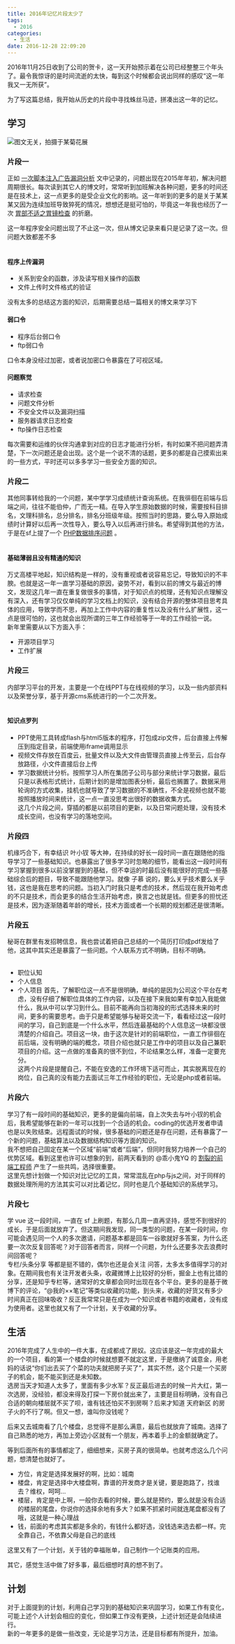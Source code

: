 ```yaml
---
title: 2016年记忆片段太少了
tags:
  - 2016
categories:
  - 生活
date: 2016-12-28 22:09:20
---
```



2016年11月25日收到了公司的贺卡，这一天开始预示着在公司已经整整三个年头了。最令我惊讶的是时间流逝的太快，每到这个时候都会说出同样的感叹“这一年我又一无所获”。  
<!-- more -->
为了写这篇总结，我开始从历史的片段中寻找蛛丝马迹，拼凑出这一年的记忆。  

## 学习
![图文无关，拍摄于某菊花展](//ww1.sinaimg.cn/large/e6cd2709gw1fb6unupo0gj20xc0hsq8i.jpg)  

### 片段一
正如 [一次脚本注入广告漏洞分析](//www.cnblogs.com/unofficial/p/5226843.html) 文中记录的，问题出现在2015年年初，解决问题周期很长。每次读到其它人的博文时，常常听到加班解决各种问题，更多的时间还是在技术上，这一点更多的是受企业文化的影响。这一年听到的更多的是关于某某某又因为连续加班导致猝死的情况，想想还是挺可怕的，毕竟这一年我也经历了一次 [胃部不适之胃镜检查](//blog.unofficial.cn/2016/09/23/%E8%83%83.html) 的折磨。  

这一年程序安全问题出现了不止这一次，但从博文记录来看只是记录了这一次。但问题大致都差不多  
<br />
#### 程序上传漏洞
- 关系到安全的函数，涉及读写相关操作的函数
- 文件上传时文件格式的验证

 没有太多的总结这方面的知识，后期需要总结一篇相关的博文来学习下

#### 弱口令
- 程序后台弱口令
- ftp弱口令

 口令本身没经过加密，或者说加密口令暴露在了可视区域。

#### 问题察觉
- 请求检查
- 问题文件分析
- 不安全文件以及漏洞扫描
- 服务器请求日志检查
- ftp操作日志检查

 每次需要和运维的伙伴沟通拿到对应的日志才能进行分析，有时如果不把问题弄清楚，下一次问题还是会出现。这个是一个说不清的话题，更多的都是自己摸索出来的一些方式，平时还可以多多学习一些安全方面的知识。  

### 片段二
其他同事转给我的一个问题，某中学学习成绩统计查询系统。在我徘徊在前端与后端之间，往往不能伯仲，广而无一精。在导入学生原始数据的时候，需要按科目排名，文理科排名，总分排名，排名分班级年级。按照当时的思路，要么导入原始成绩时计算好以后再一次性导入，要么导入以后再进行排名。希望得到其他的方法，于是在sf上提了一个 [PHP数据排序问题](https://segmentfault.com/q/1010000004823907) 。  
<br />
#### 基础薄弱且没有精通的知识
万丈高楼平地起，知识结构是一样的，没有重视或者说容易忘记，导致知识的不丰腴。也就是这一年一直学习基础的原因，姿势不对，看到以前的博文与最近的博文，发现这几年一直在重复做很多的事情，对于知识点的梳理，还有知识点理解没有深入，还有学习仅仅单纯的学习文档上的知识，没有结合开源的整体项目思考具体的应用，导致学而不思，再加上工作中内容的重复性以及没有什么扩展性，这一点是很可怕的，这也就会出现所谓的三年工作经验等于一年的工作经验一说。  
新年里需要从以下方面入手：  

- 开源项目学习
- 工作扩展

### 片段三
内部学习平台的开发，主要是一个在线PPT与在线视频的学习，以及一些内部资料以及荣誉分享，基于开源cms系统进行的一个二次开发。  
<br />
#### 知识点罗列
- PPT使用工具转成flash与html5版本的程序，打包成zip文件，后台直接上传解压到指定目录，前端使用iframe调用显示
- 视频文件存放在百度云，批量文件以及大文件由管理员直接上传至云，后台存放路径，小文件直接后台上传
- 学习数据统计分析。按照学习人所在集团子公司与部分来统计学习数据，最后只是以表格形式统计，后期计划的是增加图表分析，最后也搁置了。数据采用轮询的方式收集，挂机也就导致了学习数据的不准确性，不全是视频也就不能按照播放时间来统计，这一点一直没思考出很好的数据收集方式。  
这几个片段之间，穿插的都是以前项目的更新，以及日常问题处理，没有技术成长空间，也没有学习的落地空间。  

### 片段四
机缘巧合下，有幸结识 叶小钗 等大神，在持续的好长一段时间一直在跟随他的指导学习了一些基础知识。也暴露出了很多学习时忽略的细节，能看出这一段时间有学习掌握到很多以前没掌握到的基础，但不幸运的时最后没有能很好的完成一些基础综合后的题目，导致不能跟随他学习。就像 子慕 说的，要么关乎技术要么关乎钱，这也是我在思考的问题。当初入门时我只是考虑的技术，然后现在我开始考虑的不只是技术，而会更多的结合生活开始考虑，换言之也就是钱。但更多的担忧还是技术，因为逐渐随着年龄的增长，技术方面或者一个长期的规划都还是很清晰。  

### 片段五
秘哥在群里有发招聘信息，我也尝试着把自己总结的一个简历打印成pdf发给了他，这其中其实还是暴露了一些问题。个人联系方式不明确，目标不明确。  
<br />
- 职位认知
- 个人信息
- 个人项目
首先，了解职位这一点不是很明确，单纯的是因为公司这个平台在考虑，没有仔细了解职位具体的工作内容，以及在接下来我如果有幸加入我能做什么，我从中可以学习到什么。目前不能再向当初海投的形式选择未来的时间，更多的需要思考。由于只是希望能够与秘哥交流一下，看看经过这一段时间的学习，自己到底是一个什么水平，然后连最基础的个人信息这一块都没很清楚的介绍自己。项目这一块，由于这次是针对的前端职位，一直工作徘徊在前后端，没有明确的端的概念，项目介绍也就只是工作中的项目以及自己兼职项目的介绍。这一点做的准备真的很不到位，不论结果怎么样，准备一定要充分。  
这两个片段是提醒自己，不能在安逸的工作环境下适可而止，其实脱离现在的岗位，自己真的没有能力去面试三年工作经验的职位，无论是php或者前端。  

### 片段六
学习了有一段时间的基础知识，更多的是偏向前端，自上次失去与叶小钗的机会后，我希望能够在新的一年可以找到一个合适的机会。coding的优选开发者申请也是以失败结束。远程面试的时候，很多基础的问题还是存在问题，还有暴露了一个新的问题，基础算法以及数据结构知识等方面的知识。  
我不想把自己固定在某一个区域“前端”或者“后端”，但同时我努力培养一个自己的优势区域。看到这里也许可以想象的到，前两天看到的 @乖小鬼YQ 的 [ 割裂的前端工程师](https://segmentfault.com/a/1190000007795647)  产生了一些共鸣，选择很重要。  
这里先想计划做一个知识对比记忆的工具，常常混乱在php与js之间，对于同样的数据处理所用的方法其实可以对比着记忆，同时也是几个基础知识的系统学习。  

### 片段七
学 vue 这一段时间，一直在 sf 上刷题，有那么几周一直再坚持，感觉不到很好的成长，于是后面就放弃了。但这期间我发现，同一类型的问题，在某一段时间，你可能会遇见同一个人的多次邀请，问题基本都是回车一谷歌就好多答案，为什么还要一次次反复回答呢？对于回答者而言，同样一个问题，为什么还要多次去浪费时间回答呢？  
专栏/头条分享 等都是挺不错的，偶尔也还是会关注 问答，太多太多值得学习的对象。在期间我也有关注开发者头条，收藏微博上比较好的分析，掘金上也有比错的分享，还是知乎专栏等，通常好的文章都会同时出现在各个平台。更多的是基于微博下的评论，“@我的××笔记”等类似收藏的功能，到头来，收藏的好货又有多少时间真正在回味吸收？反正我常常只是在成为一个知识或者书籍的收藏者，没有成为使用者。这里也就又有了一个计划，关于收藏的分享。  

## 生活
2016年完成了人生中的一件大事，在成都成了房奴。这应该是这一年完成的最大的一个项目，看的第一个楼盘的时候就想要不就定这里，于是缴纳了诚意金，用老妈的话说“你们出去买了个菜的功夫就把房子买了”，其实不然，这个只是一个买房子的机会，能不能买到还是未知数。  
选房当天才知道人太多了，里面有多少水军？反正最后进去的时候一片大红，第一次选房，没经验，都没来得及打探一下房价就出来了，主要是目标明确，没有自己合适的朝向楼层就不买了呗，谁有钱还怕买不到房啊？后来才知道 天府新区 的房子火的不行了啊。但又一想，谁叫你没钱呢？  

后来又去城南看了几个楼盘，总觉得不是那么满意，最后也就放弃了城南。选择了自己熟悉的地方，再加上旁边小区就有一个朋友，再本着手上的金额就确定了。  

等到后面所有的事情都定了，细细想来，买房子真的很简单。也就考虑这么几个问题，想清楚也就好了。  
- 方位，肯定是选择发展好的啊，比如：城南  
- 楼盘，肯定是选择中大楼盘啊，靠谱的开发商才是关键，要是跑路了，找谁去？维权，呵呵…  
- 楼层，肯定是中上啊，一般你去看的时候，要么就是预约，要么就是没有合适的楼层的尾盘，你说你的选择余地有多大？如果不抓紧时间就连尾盘都没有了哦，这就是一种心理战  
- 钱，前面的考虑其实都是多余的，有钱什么都好选，没钱选来选去都一样。完全靠自己，不依靠父母是自己的底线  

这里又有了一个计划，关于钱的幸福账单，自己制作一个记账类的应用。  

其它，感觉生活中做了好多事，最后细想时真的想不到了。  

## 计划
对于上面提到的计划，利用自己学习到的基础知识来巩固学习，如果工作有变化，可能上述个人计划会相应的变化，但如果工作没有更换，上述计划还是会陆续进行。  
新的一年更多的是做一些改变，无论是学习方法，还是目标都有所提升，加油。

















































